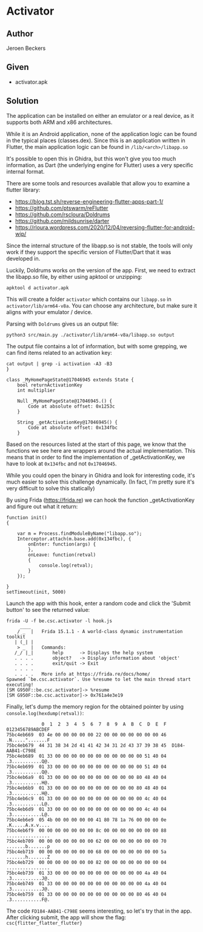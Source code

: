 # Activator

## Author

Jeroen Beckers

## Given

* activator.apk

## Solution

The application can be installed on either an emulator or a real device, as it supports both ARM and x86 architectures.

While it is an Android application, none of the application logic can be found in the typical places (classes.dex). Since this is an application written in Flutter, the main application logic can be found in `/lib/<arch>/libapp.so`

It's possible to open this in Ghidra, but this won't give you too much information, as Dart (the underlying engine for Flutter) uses a very specific internal format.

There are some tools and resources available that allow you to examine a flutter library:

* https://blog.tst.sh/reverse-engineering-flutter-apps-part-1/
* https://github.com/ptswarm/reFlutter
* https://github.com/rscloura/Doldrums
* https://github.com/mildsunrise/darter
* https://rloura.wordpress.com/2020/12/04/reversing-flutter-for-android-wip/

Since the internal structure of the libapp.so is not stable, the tools will only work if they support the specific version of Flutter/Dart that it was developed in.

Luckily, Doldrums works on the version of the app. First, we need to extract the libapp.so file, by either using apktool or unzipping:

```
apktool d activator.apk
```

This will create a folder `activator` which contains our `libapp.so` in `activator/lib/arm64-v8a`. You can choose any architecture, but make sure it aligns with your emulator / device. 

Parsing with `Doldrums` gives us an output file:

```
python3 src/main.py ./activator/lib/arm64-v8a/libapp.so output
```

The output file contains a lot of information, but with some grepping, we can find items related to an activation key:

```
cat output | grep -i activation -A3 -B3
}

class _MyHomePageState@17046945 extends State {
    bool returnActivationKey
    int multiplier

    Null _MyHomePageState@17046945.() {
        Code at absolute offset: 0x1253c
    }

    String _getActivationKey@17046945() {
        Code at absolute offset: 0x134fbc
    }
```
Based on the resources listed at the start of this page, we know that the functions we see here are wrappers around the actual implementation. This means that in order to find the implementation of _getActivationKey, we have to look at `0x134fbc` and not `0x17046945`.

While you could open the binary in Ghidra and look for interesting code, it's much easier to solve this challenge dynamically. (In fact, I'm pretty sure it's very difficult to solve this statically)

By using Frida (https://frida.re) we can hook the function _getActivationKey and figure out what it return:

```
function init()
{
    
    var m = Process.findModuleByName("libapp.so"); 
    Interceptor.attach(m.base.add(0x134fbc), {
        onEnter: function(args) {
        },
        onLeave: function(retval)
        {
            console.log(retval);
        }
    });

}
setTimeout(init, 5000) 
```

Launch the app with this hook, enter a random code and click the 'Submit button' to see the returned value:

```
frida -U -f be.csc.activator -l hook.js
     ____
    / _  |   Frida 15.1.1 - A world-class dynamic instrumentation toolkit
   | (_| |
    > _  |   Commands:
   /_/ |_|       help      -> Displays the help system
   . . . .       object?   -> Display information about 'object'
   . . . .       exit/quit -> Exit
   . . . .
   . . . .   More info at https://frida.re/docs/home/
Spawned `be.csc.activator`. Use %resume to let the main thread start executing!
[SM G950F::be.csc.activator]-> %resume
[SM G950F::be.csc.activator]-> 0x761a4e3e19
```

Finally, let's dump the memory region for the obtained pointer by using `console.log(hexdump(retval))`:
```
             0  1  2  3  4  5  6  7  8  9  A  B  C  D  E  F  0123456789ABCDEF
75bc4eb669  03 4e 00 00 00 00 00 22 00 00 00 00 00 00 00 46  .N.....".......F
75bc4eb679  44 31 38 34 2d 41 41 42 34 31 2d 43 37 39 38 45  D184-AAB41-C798E
75bc4eb689  01 33 00 00 00 00 00 00 00 00 00 00 00 51 40 04  .3...........Q@.
75bc4eb699  01 33 00 00 00 00 00 00 00 00 00 00 00 51 40 04  .3...........Q@.
75bc4eb6a9  01 33 00 00 00 00 00 00 00 00 00 00 80 48 40 04  .3...........H@.
75bc4eb6b9  01 33 00 00 00 00 00 00 00 00 00 00 80 48 40 04  .3...........H@.
75bc4eb6c9  01 33 00 00 00 00 00 00 00 00 00 00 00 4c 40 04  .3...........L@.
75bc4eb6d9  01 33 00 00 00 00 00 00 00 00 00 00 00 4c 40 04  .3...........L@.
75bc4eb6e9  05 4b 00 00 00 00 00 41 80 78 1a 76 00 00 00 0e  .K.....A.x.v....
75bc4eb6f9  00 00 00 00 00 00 00 8c 00 00 00 00 00 00 00 88  ................
75bc4eb709  00 00 00 00 00 00 00 62 00 00 00 00 00 00 00 70  .......b.......p
75bc4eb719  00 00 00 00 00 00 00 68 00 00 00 00 00 00 00 5a  .......h.......Z
75bc4eb729  00 00 00 00 00 00 00 82 00 00 00 00 00 00 00 04  ................
75bc4eb739  01 33 00 00 00 00 00 00 00 00 00 00 00 4a 40 04  .3...........J@.
75bc4eb749  01 33 00 00 00 00 00 00 00 00 00 00 00 4a 40 04  .3...........J@.
75bc4eb759  01 33 00 00 00 00 00 00 00 00 00 00 80 46 40 04  .3...........F@.
```
The code `FD184-AAB41-C798E` seems interesting, so let's try that in the app. After clicking submit, the app will show the flag: `csc{flitter_flatter_flutter}`
